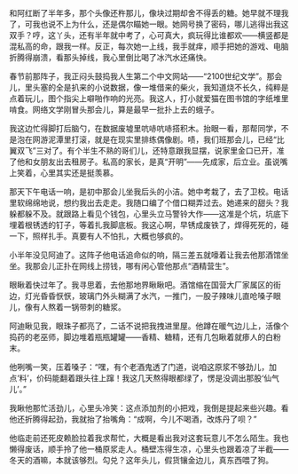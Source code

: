 和阿红断了半年多，那个头像还杵那儿，像块过期却舍不得丢的糖。她早就不理我了，可我也说不上为什么，还是偶尔瞄她一眼。她网号换了密码，哪儿逃得出我这双手？哼，这丫头，还有半年就中考了，心可真大，疯玩得比谁都欢——横竖都是混私高的命，跟我一样。反正，每次她一上线，我手就痒，顺手把她的游戏、电脑折腾得崩溃，看那头掉线，我心里倒比喝了冰汽水还痛快。

春节前那阵子，我正闷头鼓捣我人生第二个中文网站——“2100世纪文学”。那会儿，里头塞的全是扒来的小说数据，像一堆借来的柴火，我知道烧不长久，纯粹是点着玩儿，图个指尖上噼啪作响的光亮。我这人，打小就爱猫在图书馆的字纸堆里啃食。网络文学刚冒头那会儿，算是最早一批扑上去的蛾子。

我这边忙得脚打后脑勺，在数据废墟里吭哧吭哧搭积木。抬眼一看，那帮同学，不是泡在网游泥潭里打滚，就是在现实里排练偶像剧。啧，我们班那会儿，已经“比翼双飞”三对了。有个半生不熟的哥们儿，还特意跟我显摆，说家里金口已开，准了他和女朋友出去租房子。私高的家长，是真“开明”——先成家，后立业。虽说嘴上笑着，心里其实还是挺羡慕。

那天下午电话一响，是初中那会儿坐我后头的小洁。她中考栽了，去了卫校。电话里软绵绵地说，想约我出去走走。我随口编了个借口糊弄过去。她递来的甜头？我躲都躲不及。就跟路上看见个钱包，心里头立马警铃大作——这准是个坑，坑底下埋着根锈透的钉子，等着扎我脚底板。我这心啊，早锈成废铁了，焊得死死的，碰一下，照样扎手。真要有人不怕扎，大概也够疯的。

小半年没见阿迪了。这阵子他电话追命似的响，隔三差五就嚎着让我去他那酒馆坐坐。我那会儿正扑在网线上捞钱，哪有闲心管他那点“酒精营生”。

眼瞅着快过年了。我寻思着，去他那地界瞅瞅吧。酒馆缩在国营大厂家属区的街边，灯光昏昏恹恹，玻璃门外头糊满了水汽，一推门，一股子辣味儿直呛嗓子眼儿，像有人熬着一锅带刺的糖浆。

阿迪瞅见我，眼珠子都亮了，二话不说把我拽进里屋。他蹲在暖气边儿上，活像个捣药的老巫师，脚边堆着瓶瓶罐罐——香精、糖精，还有几包瞅着就瘆人的白粉末。

他咧嘴一笑，压着嗓子：“嘿，有个老酒鬼透了门道，说咱这原浆不够劲儿，加点‘料’，价码能翻着跟头往上蹿！我这几天熬得眼都绿了，愣是没调出那股‘仙气儿’。”

我瞅他那忙活劲儿，心里头冷笑：这点添加剂的小把戏，我倒是提起来些兴趣。看他还折腾得起劲，我就抬了抬嘴角：“成啊，今儿不喝酒，改炼丹了呗？”

他临走前还死皮赖脸拉着我求帮忙，大概是看出我对这套玩意儿不怎么陌生。我也懒得废话，顺手拎了他一桶原浆走人。桶壁冻得生凉，心里头也跟着凉了半截——冬天的酒嘛，本就该够烈。勾兑？这年头儿，假货镶金边儿，真东西喂了狗。